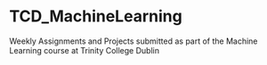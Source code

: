 # TCD_MachineLearning
Weekly Assignments and Projects submitted as part of the Machine Learning course at Trinity College Dublin
